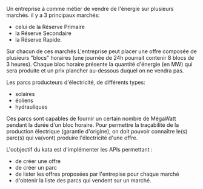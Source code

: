 Un entreprise à comme métier de vendre de l'énergie sur plusieurs marchés.
il y a 3 principaux marchés:

- celui de la Réserve Primaire
- la Réserve Secondaire
- la Réserve Rapide.
 
Sur chacun de ces marchés L'entreprise peut placer une offre composée de plusieurs "blocs" horaires (une journée de 24h pourrait contenir 8 blocs de 3 heures). 
Chaque bloc horaire présente la quantité d'énergie (en MW) qui sera produite et un prix plancher au-dessous duquel on ne vendra pas.

Les parcs producteurs d'électricité, de différents types:
- solaires
- éoliens
- hydrauliques

Ces parcs sont capables de fournir un certain nombre de MégaWatt pendant la durée d'un bloc horaire.
Pour permettre la traçabilité de la production électrique (garantie d'origine), on doit pouvoir connaître le(s) parc(s) qui va(vont) produire l'électricité d'une offre.


L'oobjectif du kata est  d'implémenter les APIs permettant :

- de créer une offre
- de créer un parc
- de lister les offres proposées par l'entrepise pour chaque marché 
- d'obtenir la liste des parcs qui vendent sur un marché.
